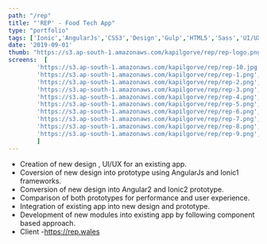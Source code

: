 ```yaml
---
path: "/rep"
title: "'REP' - Food Tech App"
type: "portfolio"
tags: ['Ionic','AngularJs','CSS3','Design','Gulp','HTML5','Sass','UI/UX']
date: '2019-09-01'
thumb: "https://s3.ap-south-1.amazonaws.com/kapilgorve/rep/rep-logo.png"
screens:  [
        'https://s3.ap-south-1.amazonaws.com/kapilgorve/rep/rep-10.jpg',
        'https://s3.ap-south-1.amazonaws.com/kapilgorve/rep/rep-1.png',
        'https://s3.ap-south-1.amazonaws.com/kapilgorve/rep/rep-2.png',
        'https://s3.ap-south-1.amazonaws.com/kapilgorve/rep/rep-3.png',
        'https://s3.ap-south-1.amazonaws.com/kapilgorve/rep/rep-4.png',
        'https://s3.ap-south-1.amazonaws.com/kapilgorve/rep/rep-5.png',
        'https://s3.ap-south-1.amazonaws.com/kapilgorve/rep/rep-6.png',
        'https://s3.ap-south-1.amazonaws.com/kapilgorve/rep/rep-7.png',
        'https://s3.ap-south-1.amazonaws.com/kapilgorve/rep/rep-8.png',
        'https://s3.ap-south-1.amazonaws.com/kapilgorve/rep/rep-9.png',
        ]
---
```

*   Creation of new design , UI/UX for an existing app.
*   Coversion of new design into prototype using AngularJs and Ionic1 frameworks.
*   Conversion of new design into Angular2 and Ionic2 prototype.
*   Comparison of both prototypes for performance and user experience.
*   Integration of existing app into new design and prototype.
*   Development of new modules into existing app by following component based approach.
*   Client -https://rep.wales